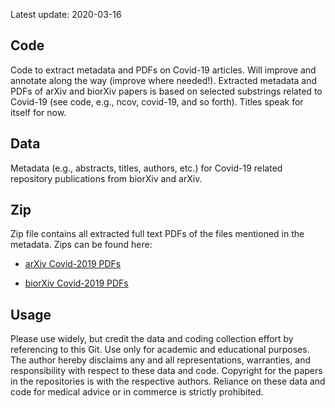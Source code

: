 Latest update: 2020-03-16

Code
----

Code to extract metadata and PDFs on Covid-19 articles. Will improve and
annotate along the way (improve where needed!). Extracted metadata and
PDFs of arXiv and biorXiv papers is based on selected substrings related
to Covid-19 (see code, e.g., ncov, covid-19, and so forth). Titles speak
for itself for now.

Data
----

Metadata (e.g., abstracts, titles, authors, etc.) for Covid-19 related
repository publications from biorXiv and arXiv.

Zip
---

Zip file contains all extracted full text PDFs of the files mentioned in
the metadata. Zips can be found here:

-   [arXiv Covid-2019
    PDFs](https://stanford.box.com/v/arxiv-covid-19-20200316)

-   [biorXiv Covid-2019
    PDFs](https://stanford.box.com/v/biorxiv-covid-19-20200316)

Usage
-----

Please use widely, but credit the data and coding collection effort by
referencing to this Git. Use only for academic and educational purposes.
The author hereby disclaims any and all representations, warranties, and
responsibility with respect to these data and code. Copyright for the
papers in the repositories is with the respective authors. Reliance on
these data and code for medical advice or in commerce is strictly
prohibited.
